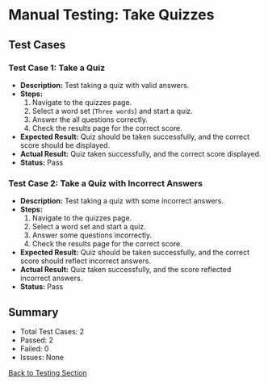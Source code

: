# Manual Testing: Take Quizzes

## Test Cases

### Test Case 1: Take a Quiz
- **Description:** Test taking a quiz with valid answers.
- **Steps:**
  1. Navigate to the quizzes page.
  2. Select a word set (`Three words`) and start a quiz.
  3. Answer the all questions correctly.
  4. Check the results page for the correct score.
- **Expected Result:** Quiz should be taken successfully, and the correct score should be displayed.
- **Actual Result:** Quiz taken successfully, and the correct score displayed.
- **Status:** Pass

### Test Case 2: Take a Quiz with Incorrect Answers
- **Description:** Test taking a quiz with some incorrect answers.
- **Steps:**
  1. Navigate to the quizzes page.
  2. Select a word set and start a quiz.
  3. Answer some questions incorrectly.
  4. Check the results page for the correct score.
- **Expected Result:** Quiz should be taken successfully, and the correct score should reflect incorrect answers.
- **Actual Result:** Quiz taken successfully, and the score reflected incorrect answers.
- **Status:** Pass

## Summary
- Total Test Cases: 2
- Passed: 2
- Failed: 0
- Issues: None

[Back to Testing Section](/Readme.md#manual-testing)
